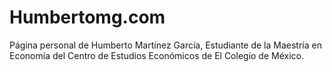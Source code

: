 # Humbertomg.com
Página personal de Humberto Martínez García,
Estudiante de la Maestría en Economía del Centro de Estudios Económicos de El Colegio de México.

